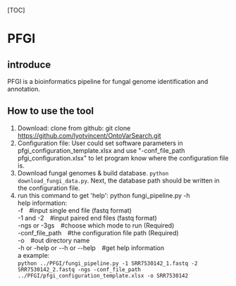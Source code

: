 [TOC]
# PFGI
## introduce
PFGI is a bioinformatics pipeline for fungal genome identification and annotation.
## How to use the tool
1. Download: clone from github: git clone https://github.com/lyotvincent/OntoVarSearch.git
2. Configuration file: User could set software parameters in pfgi_configuration_template.xlsx and use "-conf_file_path pfgi_configuration.xlsx" to let program know where the configuration file is.
3. Download fungal genomes & build database. `python download_fungi_data.py`. Next, the database path should be written in the configuration file.
4. run this command to get 'help': python fungi_pipeline.py -h  
help information:  
-f&emsp;#input single end file (fastq format)  
-1 and -2&emsp;#input paired end files (fastq format)  
-ngs or -3gs&emsp;#choose which mode to run (Required)  
-conf_file_path&emsp;#the configuration file path (Required)  
-o&emsp;#out directory name  
-h or -help or --h or --help&emsp;#get help information  
a example:  
`python ../PFGI/fungi_pipeline.py -1 SRR7530142_1.fastq -2 SRR7530142_2.fastq -ngs -conf_file_path ../PFGI/pfgi_configuration_template.xlsx -o SRR7530142`
